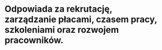 # Odpowiada za rekrutację, zarządzanie płacami, czasem pracy, szkoleniami oraz rozwojem pracowników.